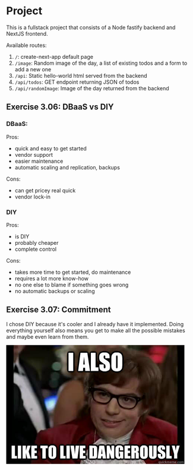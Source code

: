 # Project

This is a fullstack project that consists of a Node fastify backend and NextJS frontend.

Available routes:

1. `/`: create-next-app default page
1. `/image`: Random image of the day, a list of existing todos and a form to add a new one
1. `/api`: Static hello-world html served from the backend
1. `/api/todos`: GET endpoint returning JSON of todos
1. `/api/randomImage`: Image of the day returned from the backend

## Exercise 3.06: DBaaS vs DIY

### DBaaS:

Pros:

- quick and easy to get started
- vendor support
- easier maintenance
- automatic scaling and replication, backups

Cons:

- can get pricey real quick
- vendor lock-in

### DIY

Pros:

- is DIY
- probably cheaper
- complete control

Cons:

- takes more time to get started, do maintenance
- requires a lot more know-how
- no one else to blame if something goes wrong
- no automatic backups or scaling

## Exercise 3.07: Commitment

I chose DIY because it's cooler and I already have it implemented. Doing everything yourself also means you get to make all the possible mistakes and maybe even learn from them.

![i like to live dangerously](./assets/danger.jpeg)
